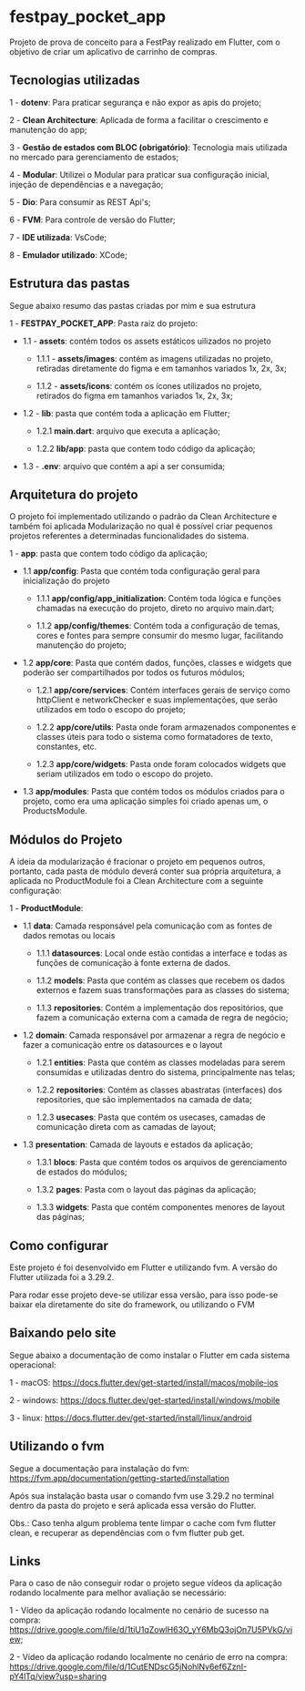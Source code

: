# festpay_pocket_app

Projeto de prova de conceito para a FestPay realizado em Flutter, com o objetivo de criar um aplicativo de carrinho de compras.

## Tecnologias utilizadas

1 - **dotenv**: Para praticar segurança e não expor as apis do projeto;

2 - **Clean Architecture**: Aplicada de forma a facilitar o crescimento e manutenção do app;

3 - **Gestão de estados com BLOC (obrigatório)**: Tecnologia mais utilizada no mercado para gerenciamento de estados;

4 - **Modular**: Utilizei o Modular para praticar sua configuração inicial, injeção de dependências e a navegação;

5 - **Dio**: Para consumir as REST Api's;

6 - **FVM**: Para controle de versão do Flutter;

7 - **IDE utilizada**: VsCode;

8 - **Emulador utilizado**: XCode;


## Estrutura das pastas

Segue abaixo resumo das pastas criadas por mim e sua estrutura

1 - **FESTPAY_POCKET_APP**: Pasta raiz do projeto:

- 1.1 - **assets**: contém todos os assets estáticos uilizados no projeto

    - 1.1.1 - **assets/images**: contém as imagens utilizadas no projeto, retiradas diretamente do figma e em tamanhos variados 1x, 2x, 3x;

    - 1.1.2 - **assets/icons**: contém os ícones utilizados no projeto, retirados do figma em tamanhos variados 1x, 2x, 3x;

- 1.2 - **lib**: pasta que contém toda a aplicação em Flutter;

    - 1.2.1 **main.dart**: arquivo que executa a aplicação;

    - 1.2.2 **lib/app**: pasta que contem todo código da aplicação;

- 1.3 - **.env**: arquivo que contém a api a ser consumida;

## Arquitetura do projeto

O projeto foi implementado utilizando o padrão da Clean Architecture e também foi aplicada Modularização no qual é possível criar pequenos projetos referentes a determinadas funcionalidades do sistema.
 

1 - **app**: pasta que contem todo código da aplicação;

- 1.1 **app/config**: Pasta que contém toda configuração geral para inicialização do projeto

    - 1.1.1 **app/config/app_initialization**: Contém toda lógica e funções chamadas na execução do projeto, direto no arquivo main.dart;

    - 1.1.2 **app/config/themes**: Contém toda a configuração de temas, cores e fontes para sempre consumir do mesmo lugar, facilitando manutenção do projeto;

- 1.2 **app/core**: Pasta que contém dados, funções, classes e widgets que poderão ser compartilhados por todos os futuros módulos;

    - 1.2.1 **app/core/services**: Contém interfaces gerais de serviço como httpClient e networkChecker e suas implementações, que serão utilizados em todo o escopo do projeto;

    - 1.2.2 **app/core/utils**: Pasta onde foram armazenados componentes e classes úteis para todo o sistema como formatadores de texto, constantes, etc.

    - 1.2.3 **app/core/widgets**: Pasta onde foram colocados widgets que seriam utilizados em todo o escopo do projeto.

- 1.3 **app/modules**: Pasta que contém todos os módulos criados para o projeto, como era uma aplicação simples foi criado apenas um, o ProductsModule.

## Módulos do Projeto

A ideia da modularização é fracionar o projeto em pequenos outros, portanto, cada pasta de módulo deverá conter sua própria arquitetura, a aplicada no ProductModule foi a Clean Architecture com a seguinte configuração:

1 - **ProductModule**: 

- 1.1 **data**: Camada responsável pela comunicação com as fontes de dados remotas ou locais

    - 1.1.1 **datasources**: Local onde estão contidas a interface e todas as funções de comunicação à fonte externa de dados.

    - 1.1.2 **models**: Pasta que contém as classes que recebem os dados externos e fazem suas transformações para as classes do sistema;

    - 1.1.3 **repositories**: Contém a implementação dos repositórios, que fazem a comunicação externa com a camada de regra de negócio;

- 1.2 **domain**: Camada responsável por armazenar a regra de negócio e fazer a comunicação entre os datasources e o layout

    - 1.2.1 **entities**: Pasta que contém as classes modeladas para serem consumidas e utilizadas dentro do sistema, principalmente nas telas;

    - 1.2.2 **repositories**: Contém as classes abastratas (interfaces) dos repositories, que são implementados na camada de data;

    - 1.2.3 **usecases**: Pasta que contém os usecases, camadas de comunicação direta com as camadas de layout;
        
- 1.3 **presentation**: Camada de layouts e estados da aplicação;

    - 1.3.1 **blocs**: Pasta que contém todos os arquivos de gerenciamento de estados do módulos;

    - 1.3.2 **pages**: Pasta com o layout das páginas da aplicação;

    - 1.3.3 **widgets**: Pasta que contém componentes menores de layout das páginas;

## Como configurar

Este projeto é foi desenvolvido em Flutter e utilizando fvm. A versão do Flutter utilizada foi a 3.29.2.

Para rodar esse projeto deve-se utilizar essa versão, para isso pode-se baixar ela diretamente do site do framework, ou utilizando o FVM

## Baixando pelo site

Segue abaixo a documentação de como instalar o Flutter em cada sistema operacional:

1 - macOS: https://docs.flutter.dev/get-started/install/macos/mobile-ios

2 - windows: https://docs.flutter.dev/get-started/install/windows/mobile

3 - linux: https://docs.flutter.dev/get-started/install/linux/android

## Utilizando o fvm

Segue a documentação para instalação do fvm: https://fvm.app/documentation/getting-started/installation

Após sua instalação basta usar o comando fvm use 3.29.2 no terminal dentro da pasta do projeto e será aplicada essa versão do Flutter.

Obs.: Caso tenha algum problema tente limpar o cache com fvm flutter clean, e recuperar as dependências com o fvm flutter pub get.

## Links

Para o caso de não conseguir rodar o projeto segue vídeos da aplicação rodando localmente para melhor avaliação se necessário:

1 - Vídeo da aplicação rodando localmente no cenário de sucesso na compra: https://drive.google.com/file/d/1tiU1qZowlH63O_yY6MbQ3ojOn7U5PVkG/view;

2 - Vídeo da aplicação rodando localmente no cenário de erro na compra: https://drive.google.com/file/d/1CutENDscG5jNohlNv6ef6ZznI-pY4lTq/view?usp=sharing
